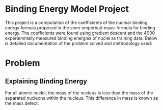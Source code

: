 # Binding Energy Model Project
 This project is a computation of the coefficients of the nuclear binding energy formula proposed in the semi-emperical-mass-formula for binding energy. The coefficients were found using gradient descent and the 4000 experiemntally measured binding energies of nuclei as training data. 
Below is detailed documentation of the problem solved and methodology used:

# Problem
## Explaining Binding Energy
For all atomic nuclei, the mass of the nucleus is less than the mass of the separated nucleons within the nucleus. This difference in mass is known as the mass defect.
